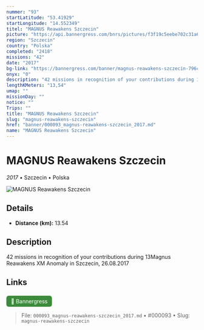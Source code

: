 ```yaml
---
nummer: "93"
startLatitude: "53.41929"
startLongitude: "14.552349"
titel: "MAGNUS Reawakens Szczecin"
picture: "https://api.bannergress.com/bnrs/pictures/f3f19c5eebe702c31a6d1e6eb37d766f"
region: "Szczecin"
country: "Polska"
completed: "2418"
missions: "42"
date: "2017"
bg-link: "https://bannergress.com/banner/magnus-reawakens-szczecin-796c"
onyx: "0"
description: "42 missions in recognition of your contributions during 13Magnus Reawakens XM Anomaly in Szczecin, 26.08.2017"
lengthKMeters: "13,54"
umap: ""
missionDay: ""
notice: ""
Trips: ""
title: "MAGNUS Reawakens Szczecin"
slug: "magnus-reawakens-szczecin"
href: "banner/000093_magnus-reawakens-szczecin_2017.md"
name: "MAGNUS Reawakens Szczecin"
---
```

# MAGNUS Reawakens Szczecin

*2017* • Szczecin • Polska

![MAGNUS Reawakens Szczecin](https://api.bannergress.com/bnrs/pictures/f3f19c5eebe702c31a6d1e6eb37d766f)



## Details
- **Distance (km):** 13.54






## Description
42 missions in recognition of your contributions during 13Magnus Reawakens XM Anomaly in Szczecin, 26.08.2017



## Links
<a href="https://bannergress.com/banner/magnus-reawakens-szczecin-796c" style="display:inline-block;margin:6px 8px 0 0;padding:6px 12px;background:#3c8b3c;color:#fff;text-decoration:none;border-radius:6px;">🔗 Bannergress</a>




> File: `000093_magnus-reawakens-szczecin_2017.md` • #000093 • Slug: `magnus-reawakens-szczecin`
